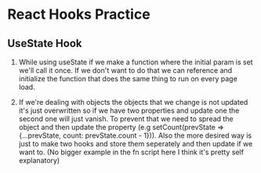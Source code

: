 # React Hooks Practice

## UseState Hook

1. While using useState if we make a function where the initial param is set we'll call it once. If we don't want to do that we can reference and initialize the function that does the same thing to run on every page load.

2. If we're dealing with objects the objects that we change is not updated it's just overwritten so if we have two properties and update one the second one will just vanish. To prevent that we need to spread the object and then update the property (e.g setCount(prevState => {...prevState, count: prevState.count - 1})). Also the more desired way is just to make two hooks and store them seperately and then update if we want to. (No bigger example in the fn script here I think it's pretty self explanatory)
